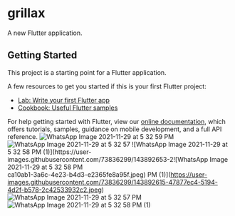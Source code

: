 # grillax

A new Flutter application.

## Getting Started

This project is a starting point for a Flutter application.

A few resources to get you started if this is your first Flutter project:

- [Lab: Write your first Flutter app](https://flutter.dev/docs/get-started/codelab)
- [Cookbook: Useful Flutter samples](https://flutter.dev/docs/cookbook)

For help getting started with Flutter, view our
[online documentation](https://flutter.dev/docs), which offers tutorials,
samples, guidance on mobile development, and a full API reference.
![WhatsApp Image 2021-11-29 at 5 32 59 PM](https://user-images.githubusercontent.com/73836299/143892555-2b6a078a-8da7-4746-9f12-8494d5b65c3c.jpeg)
![WhatsApp Image 2021-11-29 at 5 32 57 ![WhatsApp Image 2021-11-29 at 5 32 58 PM (1)](https://user-images.githubusercontent.com/73836299/143892653-2![WhatsApp Image 2021-11-29 at 5 32 58 PM](https://user-images.githubusercontent.com/73836299/143892670-f3d0e8ac-5e4a-4812-b10f-e71dbdd937d7.jpeg)
ca10ab1-3a6c-4e23-b4d3-e2365fe8a95f.jpeg)
PM (1)](https://user-images.githubusercontent.com/73836299/143892615-47877ec4-5194-4d2f-b578-2c42533932c2.jpeg)
![WhatsApp Image 2021-11-29 at 5 32 57 PM](https://user-images.githubusercontent.com/73836299/143892627-29dd3a88-9339-4cf6-bb03-8d35fd9a889b.jpeg)
![WhatsApp Image 2021-11-29 at 5 32 58 PM (1)](https://user-images.githubusercontent.com/73836299/143892861-795fbae8-59c6-46c6-abf4-a5854fa209f5.jpeg)
